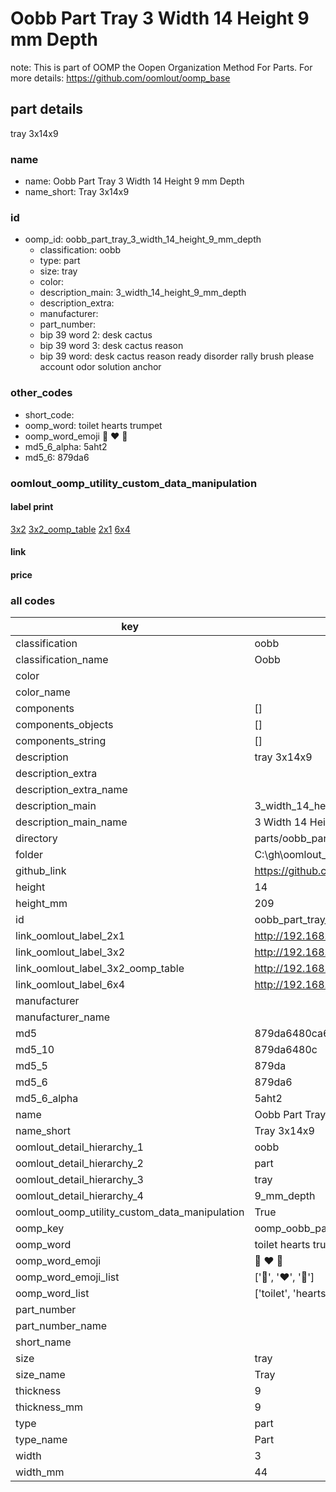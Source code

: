 # Oobb Part Tray 3 Width 14 Height 9 mm Depth  

note: This is part of OOMP the Oopen Organization Method For Parts. For more details: https://github.com/oomlout/oomp_base

##  part details
  



tray 3x14x9



### name
* name: Oobb Part Tray 3 Width 14 Height 9 mm Depth
* name_short: Tray 3x14x9 
### id
* oomp_id: oobb_part_tray_3_width_14_height_9_mm_depth
  * classification: oobb
  * type: part
  * size: tray
  * color: 
  * description_main: 3_width_14_height_9_mm_depth
  * description_extra: 
  * manufacturer: 
  * part_number: 
  * bip 39 word 2: desk cactus
  * bip 39 word 3: desk cactus reason
  * bip 39 word: desk cactus reason ready disorder rally brush please account odor solution anchor

### other_codes
* short_code: 
* oomp_word: toilet hearts trumpet
* oomp_word_emoji :toilet: :hearts: :trumpet:
* md5_6_alpha: 5aht2
* md5_6: 879da6






### oomlout_oomp_utility_custom_data_manipulation
#### label print
[3x2](http://192.168.1.245:1112/?label=oomp%205aht2)
[3x2_oomp_table](http://192.168.1.108:1112/?label=oomp%205aht2)
[2x1](http://192.168.1.242:1112/?label=oomp%205aht2)
[6x4](http://192.168.1.55:1112/?label=oomp%205aht2)    

#### link

                              

#### price







### all codes 
| key | value |  
| --- | --- |  
| classification | oobb |  
| classification_name | Oobb |  
| color |  |  
| color_name |  |  
| components | [] |  
| components_objects | [] |  
| components_string | [] |  
| description | tray 3x14x9 |  
| description_extra |  |  
| description_extra_name |  |  
| description_main | 3_width_14_height_9_mm_depth |  
| description_main_name | 3 Width 14 Height 9 mm Depth |  
| directory | parts/oobb_part_tray_3_width_14_height_9_mm_depth |  
| folder | C:\gh\oomlout_oobb_version_4_generated_parts\parts\oobb_part_tray_3_width_14_height_9_mm_depth |  
| github_link | https://github.com/oomlout/oomlout_oomp_part_src/tree/main/parts/oobb_part_tray_3_width_14_height_9_mm_depth |  
| height | 14 |  
| height_mm | 209 |  
| id | oobb_part_tray_3_width_14_height_9_mm_depth |  
| link_oomlout_label_2x1 | http://192.168.1.242:1112/?label=oomp%205aht2 |  
| link_oomlout_label_3x2 | http://192.168.1.245:1112/?label=oomp%205aht2 |  
| link_oomlout_label_3x2_oomp_table | http://192.168.1.108:1112/?label=oomp%205aht2 |  
| link_oomlout_label_6x4 | http://192.168.1.55:1112/?label=oomp%205aht2 |  
| manufacturer |  |  
| manufacturer_name |  |  
| md5 | 879da6480ca663a6c51fbb2d660801df |  
| md5_10 | 879da6480c |  
| md5_5 | 879da |  
| md5_6 | 879da6 |  
| md5_6_alpha | 5aht2 |  
| name | Oobb Part Tray 3 Width 14 Height 9 mm Depth |  
| name_short | Tray 3x14x9  |  
| oomlout_detail_hierarchy_1 | oobb |  
| oomlout_detail_hierarchy_2 | part |  
| oomlout_detail_hierarchy_3 | tray |  
| oomlout_detail_hierarchy_4 | 9_mm_depth |  
| oomlout_oomp_utility_custom_data_manipulation | True |  
| oomp_key | oomp_oobb_part_tray_3_width_14_height_9_mm_depth |  
| oomp_word | toilet hearts trumpet |  
| oomp_word_emoji | :toilet: :hearts: :trumpet: |  
| oomp_word_emoji_list | [':toilet:', ':hearts:', ':trumpet:'] |  
| oomp_word_list | ['toilet', 'hearts', 'trumpet'] |  
| part_number |  |  
| part_number_name |  |  
| short_name |  |  
| size | tray |  
| size_name | Tray |  
| thickness | 9 |  
| thickness_mm | 9 |  
| type | part |  
| type_name | Part |  
| width | 3 |  
| width_mm | 44 |  
